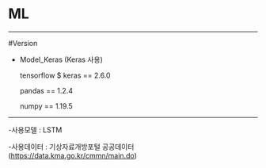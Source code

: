 # ML

----------------------------------------------------------------------------
#Version

- Model_Keras (Keras 사용)

  tensorflow $ keras == 2.6.0

  pandas == 1.2.4

  numpy == 1.19.5

----------------------------------------------------------------------------
-사용모델 : LSTM

-사용데이터 : 기상자료개방포털 공공데이터 (https://data.kma.go.kr/cmmn/main.do)

